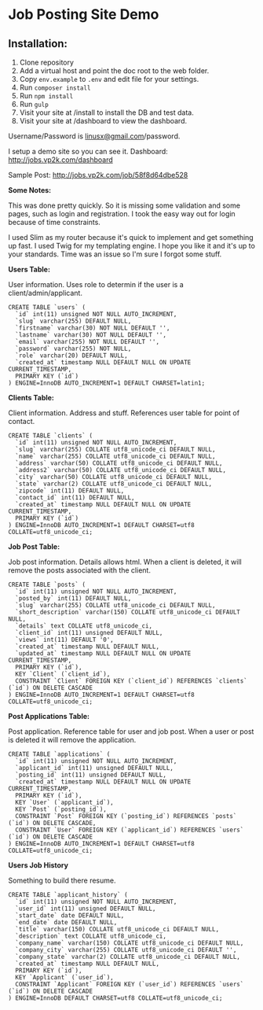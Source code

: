 # Job Posting Site Demo

## Installation:
1. Clone repository
2. Add a virtual host and point the doc root to the web folder.
3. Copy `env.example` to `.env` and edit file for your settings.
4. Run `composer install`
5. Run `npm install`
6. Run `gulp`
7. Visit your site at /install to install the DB and test data.
8. Visit your site at /dashboard to view the dashboard.

Username/Password is linusx@gmail.com/password.

I setup a demo site so you can see it.
Dashboard: http://jobs.vp2k.com/dashboard

Sample Post: http://jobs.vp2k.com/job/58f8d64dbe528

**Some Notes:**

This was done pretty quickly. So it is missing some validation and some pages, such as login and registration.
I took the easy way out for login because of time constraints. 

I used Slim as my router because it's quick to implement and get something up fast.
I used Twig for my templating engine.
I hope you like it and it's up to your standards. Time was an issue so I'm sure I forgot some 
stuff.


**Users Table:**

User information. Uses role to determin if the user is a client/admin/applicant. 
```
CREATE TABLE `users` (
  `id` int(11) unsigned NOT NULL AUTO_INCREMENT,
  `slug` varchar(255) DEFAULT NULL,
  `firstname` varchar(30) NOT NULL DEFAULT '',
  `lastname` varchar(30) NOT NULL DEFAULT '',
  `email` varchar(255) NOT NULL DEFAULT '',
  `password` varchar(255) NOT NULL,
  `role` varchar(20) DEFAULT NULL,
  `created_at` timestamp NULL DEFAULT NULL ON UPDATE CURRENT_TIMESTAMP,
  PRIMARY KEY (`id`)
) ENGINE=InnoDB AUTO_INCREMENT=1 DEFAULT CHARSET=latin1;
```

**Clients Table:**

Client information. Address and stuff. References user table for point of contact.

```
CREATE TABLE `clients` (
  `id` int(11) unsigned NOT NULL AUTO_INCREMENT,
  `slug` varchar(255) COLLATE utf8_unicode_ci DEFAULT NULL,
  `name` varchar(255) COLLATE utf8_unicode_ci DEFAULT NULL,
  `address` varchar(50) COLLATE utf8_unicode_ci DEFAULT NULL,
  `address2` varchar(50) COLLATE utf8_unicode_ci DEFAULT NULL,
  `city` varchar(50) COLLATE utf8_unicode_ci DEFAULT NULL,
  `state` varchar(2) COLLATE utf8_unicode_ci DEFAULT NULL,
  `zipcode` int(11) DEFAULT NULL,
  `contact_id` int(11) DEFAULT NULL,
  `created_at` timestamp NULL DEFAULT NULL ON UPDATE CURRENT_TIMESTAMP,
  PRIMARY KEY (`id`)
) ENGINE=InnoDB AUTO_INCREMENT=1 DEFAULT CHARSET=utf8 COLLATE=utf8_unicode_ci;
```

**Job Post Table:**

Job post information. Details allows html.
When a client is deleted, it will remove the posts associated with the client.

```
CREATE TABLE `posts` (
  `id` int(11) unsigned NOT NULL AUTO_INCREMENT,
  `posted_by` int(11) DEFAULT NULL,
  `slug` varchar(255) COLLATE utf8_unicode_ci DEFAULT NULL,
  `short_description` varchar(150) COLLATE utf8_unicode_ci DEFAULT NULL,
  `details` text COLLATE utf8_unicode_ci,
  `client_id` int(11) unsigned DEFAULT NULL,
  `views` int(11) DEFAULT '0',
  `created_at` timestamp NULL DEFAULT NULL,
  `updated_at` timestamp NULL DEFAULT NULL ON UPDATE CURRENT_TIMESTAMP,
  PRIMARY KEY (`id`),
  KEY `Client` (`client_id`),
  CONSTRAINT `Client` FOREIGN KEY (`client_id`) REFERENCES `clients` (`id`) ON DELETE CASCADE
) ENGINE=InnoDB AUTO_INCREMENT=1 DEFAULT CHARSET=utf8 COLLATE=utf8_unicode_ci;
```

**Post Applications Table:**

Post application. Reference table for user and job post.
When a user or post is deleted it will remove the application.

```
CREATE TABLE `applications` (
  `id` int(11) unsigned NOT NULL AUTO_INCREMENT,
  `applicant_id` int(11) unsigned DEFAULT NULL,
  `posting_id` int(11) unsigned DEFAULT NULL,
  `created_at` timestamp NULL DEFAULT NULL ON UPDATE CURRENT_TIMESTAMP,
  PRIMARY KEY (`id`),
  KEY `User` (`applicant_id`),
  KEY `Post` (`posting_id`),
  CONSTRAINT `Post` FOREIGN KEY (`posting_id`) REFERENCES `posts` (`id`) ON DELETE CASCADE,
  CONSTRAINT `User` FOREIGN KEY (`applicant_id`) REFERENCES `users` (`id`) ON DELETE CASCADE
) ENGINE=InnoDB AUTO_INCREMENT=1 DEFAULT CHARSET=utf8 COLLATE=utf8_unicode_ci;
```

**Users Job History**

Something to build there resume.

```
CREATE TABLE `applicant_history` (
  `id` int(11) unsigned NOT NULL AUTO_INCREMENT,
  `user_id` int(11) unsigned DEFAULT NULL,
  `start_date` date DEFAULT NULL,
  `end_date` date DEFAULT NULL,
  `title` varchar(150) COLLATE utf8_unicode_ci DEFAULT NULL,
  `description` text COLLATE utf8_unicode_ci,
  `company_name` varchar(150) COLLATE utf8_unicode_ci DEFAULT NULL,
  `company_city` varchar(255) COLLATE utf8_unicode_ci DEFAULT '',
  `company_state` varchar(2) COLLATE utf8_unicode_ci DEFAULT NULL,
  `created_at` timestamp NULL DEFAULT NULL,
  PRIMARY KEY (`id`),
  KEY `Applicant` (`user_id`),
  CONSTRAINT `Applicant` FOREIGN KEY (`user_id`) REFERENCES `users` (`id`) ON DELETE CASCADE
) ENGINE=InnoDB DEFAULT CHARSET=utf8 COLLATE=utf8_unicode_ci;
```
